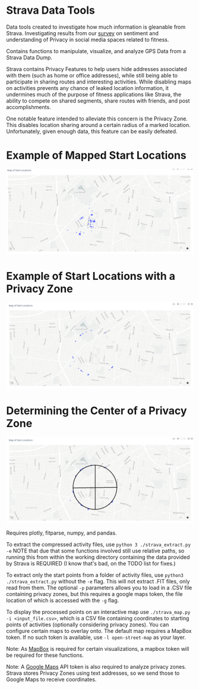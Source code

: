 # Strava Data Tools

Data tools created to investigate how much information is gleanable from Strava. Investigating results from our [survey](https://docs.google.com/forms/d/e/1FAIpQLSeGa4oRXdG83JrqNwLlDvE6D1b9JQJP_lmYOSlNpiCFFuiWWw/viewform?usp=sf_link) on sentiment and understanding of Privacy in social media spaces related to fitness.

Contains functions to manipulate, visualize, and analyze GPS Data from a Strava Data Dump.

Strava contains Privacy Features to help users hide addresses associated with them (such as home or office addresses), while still being able to participate in sharing routes and interesting activities. While disabling maps on activities prevents any chance of leaked location information, it undermines much of the purpose of fitness applications like Strava, the ability to compete on shared segments, share routes with friends, and post accomplishments.

One notable feature intended to alleviate this concern is the Privacy Zone. This disables location sharing around a certain radius of a marked location. Unfortunately, given enough data, this feature can be easily defeated.

# Example of Mapped Start Locations
![Starting Locations](my_start_locations.PNG)

# Example of Start Locations with a Privacy Zone

![Starting Locations (Obscured by Privacy Zone)](example_map.PNG)

# Determining the Center of a Privacy Zone

![Deduced Start Location](privacy_zone_beaten.png)

Requires plotly, fitparse, numpy, and pandas.

To extract the compressed activity files, use ```python 3 ./strava_extract.py -e``` NOTE that due that some functions involved still use relative paths, so running this from within the working directory containing the data provided by Strava is REQUIRED (I know that's bad, on the TODO list for fixes.)

To extract only the start points from a folder of activity files, use ```python3 ./strava_extract.py``` without the ```-e``` flag. This will not extract .FIT files, only read from them. The optional ```-p``` parameters allows you to load in a .CSV file containing privacy zones, but this requires a google maps token, the file location of which is accessed with the ```-g``` flag.

To display the processed points on an interactive map use ```./strava_map.py -i <input_file.csv>```, which is a CSV file containing coordinates to starting points of activities (optionally considering privacy zones). You can configure certain maps to overlay onto. The default map requires a MapBox token. If no such token is available, use ```-l open-street-map``` as your layer.

Note: As [MapBox](https://www.mapbox.com/) is required for certain visualizations, a mapbox token will be required for these functions.

Note: A [Google Maps](https://github.com/googlemaps/google-maps-services-python) API token is also required to analyze privacy zones. Strava stores Privacy Zones using text addresses, so we send those to Google Maps to receive coordinates.
